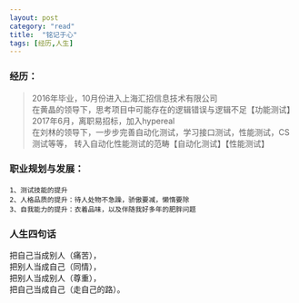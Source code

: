 ```yaml
---
layout: post
category: "read"
title:  "铭记于心"
tags: [经历,人生]
---
```

### 经历：

>2016年毕业，10月份进入上海汇招信息技术有限公司  
>    在黄晶的领导下，思考项目中可能存在的逻辑错误与逻辑不足【功能测试】  
>2017年6月，离职易招标，加入hypereal  
>    在刘林的领导下，一步步完善自动化测试，学习接口测试，性能测试，CS测试等等，
>    转入自动化性能测试的范畴【自动化测试】【性能测试】  
 

### 职业规划与发展：
```
1、测试技能的提升
2、人格品质的提升：待人处物不急躁，骄傲要减，懒惰要除
3、自我能力的提升：衣着品味，以及伴随我好多年的肥胖问题
```

### 人生四句话

把自己当成别人（痛苦），  
把别人当成自己（同情），  
把别人当成别人（尊重），  
把自己当成自己（走自己的路）。  
